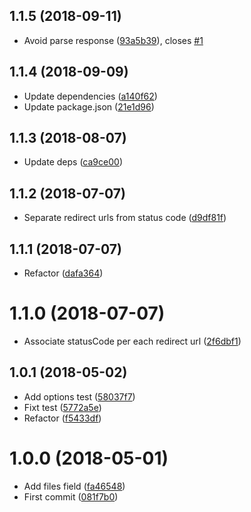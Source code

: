 <a name="1.1.5"></a>
## 1.1.5 (2018-09-11)

* Avoid parse response ([93a5b39](https://github.com/Kikobeats/reachable-url/commit/93a5b39)), closes [#1](https://github.com/Kikobeats/reachable-url/issues/1)



<a name="1.1.4"></a>
## 1.1.4 (2018-09-09)

* Update dependencies ([a140f62](https://github.com/Kikobeats/reachable-url/commit/a140f62))
* Update package.json ([21e1d96](https://github.com/Kikobeats/reachable-url/commit/21e1d96))



<a name="1.1.3"></a>
## 1.1.3 (2018-08-07)

* Update deps ([ca9ce00](https://github.com/Kikobeats/reachable-url/commit/ca9ce00))



<a name="1.1.2"></a>
## 1.1.2 (2018-07-07)

* Separate redirect urls from status code ([d9df81f](https://github.com/Kikobeats/reachable-url/commit/d9df81f))



<a name="1.1.1"></a>
## 1.1.1 (2018-07-07)

* Refactor ([dafa364](https://github.com/Kikobeats/reachable-url/commit/dafa364))



<a name="1.1.0"></a>
# 1.1.0 (2018-07-07)

* Associate statusCode per each redirect url ([2f6dbf1](https://github.com/Kikobeats/reachable-url/commit/2f6dbf1))



<a name="1.0.1"></a>
## 1.0.1 (2018-05-02)

* Add options test ([58037f7](https://github.com/Kikobeats/reachable-url/commit/58037f7))
* Fixt test ([5772a5e](https://github.com/Kikobeats/reachable-url/commit/5772a5e))
* Refactor ([f5433df](https://github.com/Kikobeats/reachable-url/commit/f5433df))



<a name="1.0.0"></a>
# 1.0.0 (2018-05-01)

* Add files field ([fa46548](https://github.com/Kikobeats/reachable-url/commit/fa46548))
* First commit ([081f7b0](https://github.com/Kikobeats/reachable-url/commit/081f7b0))



